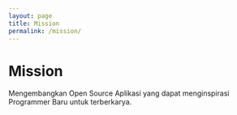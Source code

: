 ```yaml
---
layout: page
title: Mission
permalink: /mission/
---
```


# Mission

Mengembangkan Open Source Aplikasi yang dapat menginspirasi Programmer Baru untuk terberkarya.
